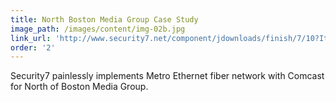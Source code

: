 ```yaml
---
title: North Boston Media Group Case Study
image_path: /images/content/img-02b.jpg
link_url: 'http://www.security7.net/component/jdownloads/finish/7/10?Itemid=0'
order: '2'
---
```



Security7 painlessly implements Metro Ethernet fiber network with Comcast for North of Boston Media Group.